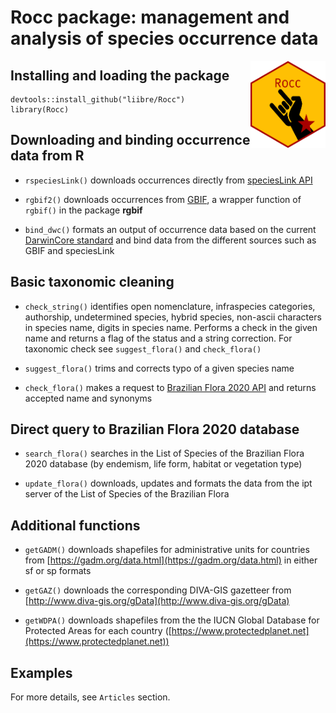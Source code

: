 # Rocc package: management and analysis of species occurrence data

<img src="https://raw.githubusercontent.com/liibre/Rocc_logo/master/figs/Rocc_logo.png" align="right" alt="" width="120" />

## Installing and loading the package

```
devtools::install_github("liibre/Rocc")
library(Rocc)
```

## Downloading and binding occurrence data from R

- `rspeciesLink()` downloads occurrences directly from [speciesLink API](https://api.splink.org.br/)

- `rgbif2()` downloads occurrences from [GBIF](https://www.gbif.org/), a wrapper function of `rgbif()` in the package **rgbif**

- `bind_dwc()` formats an output of occurrence data based on the current [DarwinCore standard](https://dwc.tdwg.org/terms/) and bind data from the different sources such as GBIF and speciesLink

## Basic taxonomic cleaning

- `check_string()` identifies open nomenclature, infraspecies categories, authorship, undetermined species, hybrid species, non-ascii characters in species name, digits in species name. Performs a check in the given name and returns a flag of the status and a string correction. For taxonomic check see `suggest_flora()` and `check_flora()`

- `suggest_flora()` trims and corrects typo of a given species name

- `check_flora()` makes a request to [Brazilian Flora 2020 API](http://servicos.jbrj.gov.br/flora/) and returns accepted name and synonyms

## Direct query to Brazilian Flora 2020 database

- `search_flora()` searches in the List of Species of the Brazilian Flora 2020 database (by endemism, life form, habitat or vegetation type)

- `update_flora()` downloads, updates and formats the data from the ipt server of the List of Species of the Brazilian Flora

## Additional functions

+ `getGADM()` downloads shapefiles for administrative units for countries from [https://gadm.org/data.html](https://gadm.org/data.html) in either sf or sp formats

+ `getGAZ()` downloads the corresponding DIVA-GIS gazetteer from [http://www.diva-gis.org/gData](http://www.diva-gis.org/gData) 

+ `getWDPA()` downloads shapefiles from the the IUCN Global Database for Protected Areas for each country ([https://www.protectedplanet.net](https://www.protectedplanet.net))


## Examples

For more details, see `Articles` section.
